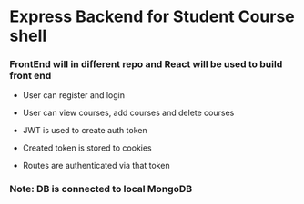 # Express Backend for Student Course shell

### FrontEnd will in different repo and React will be used to build front end

- User can register and login
- User can view courses, add courses and delete courses

- JWT is used to create auth token
- Created token is stored to cookies
- Routes are authenticated via that token

### Note: DB is connected to local MongoDB
